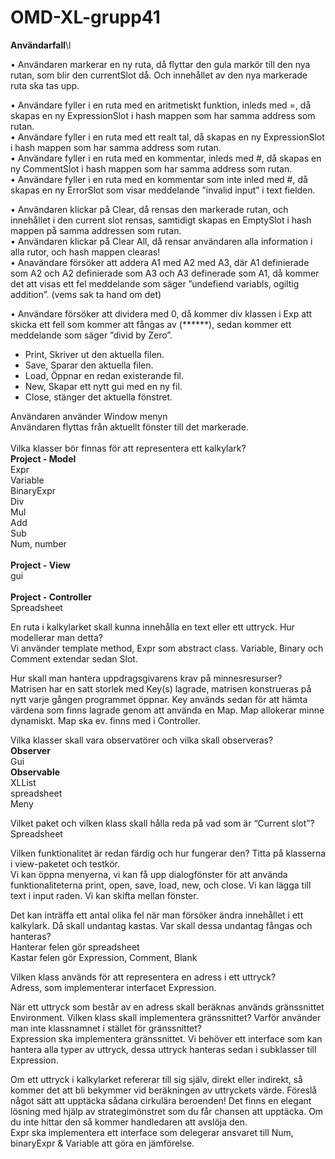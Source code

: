 # OMD-XL-grupp41

**Användarfall**\l

•	Användaren markerar en ny ruta, då flyttar den gula markör till den nya rutan, som blir den currentSlot då. Och innehållet av den nya markerade ruta ska tas upp.

•	Användare fyller i en ruta med en aritmetiskt funktion, inleds med =, då skapas en ny ExpressionSlot i hash mappen som har samma address som rutan.\
•	Användare fyller i en ruta med ett realt tal, då skapas en ny ExpressionSlot i hash mappen som har samma address som rutan.\
•	Användare fyller i en ruta med en kommentar, inleds med #, då skapas en ny CommentSlot i hash mappen som har samma address som rutan.\
•	Användare fyller i en ruta med en kommentar som inte inled med #, då skapas en ny ErrorSlot som visar meddelande ”invalid input” i text fielden.
	
•	Användaren klickar på Clear, då rensas den markerade rutan, och innehållet i den current slot rensas, samtidigt skapas en EmptySlot i hash mappen på samma addressen som rutan.\
•	Användaren klickar på Clear All, då rensar användaren alla information i alla rutor, och hash mappen clearas! \
•	Anavändare försöker att addera A1 med A2 med A3, där A1 definierade som A2 och A2 definierade som A3 och A3 definerade som A1, då kommer det att visas ett fel meddelande som säger ”undefiend variabls, ogiltig addition”. (vems sak ta hand om det)

•	Användare försöker att dividera med 0, då kommer div klassen i Exp att skicka ett fell som kommer att fångas av (******), sedan kommer ett meddelande som säger ”divid by Zero”.


* Print, Skriver ut den aktuella filen.
* Save, Sparar den aktuella filen.
* Load, Öppnar en redan existerande fil.
* New, Skapar ett nytt gui med en ny fil.
* Close, stänger det aktuella fönstret.

Användaren använder Window menyn\
    Användaren flyttas från aktuellt fönster till det markerade.\
\
Vilka klasser bör finnas för att representera ett kalkylark?\
**Project - Model**\
    Expr\
    Variable\
BinaryExpr\
    Div\
    Mul\
    Add\
    Sub\
Num, number\
    \
**Project - View**\
    gui\
\
**Project - Controller**\
    Spreadsheet

En ruta i kalkylarket skall kunna innehålla en text eller ett uttryck. Hur modellerar man detta?\
Vi använder template method, Expr som abstract class. Variable, Binary och Comment extendar sedan Slot. 

Hur skall man hantera uppdragsgivarens krav på minnesresurser?\
    Matrisen har en satt storlek med Key(s) lagrade, matrisen konstrueras på nytt varje gången programmet öppnar. Key används sedan för att hämta värdena som finns lagrade genom att använda en Map. Map allokerar minne dynamiskt.
    Map ska ev. finns med i Controller.

Vilka klasser skall vara observatörer och vilka skall observeras?\
**Observer**\
    Gui\
**Observable**\
    XLList\
    spreadsheet\
    Meny
    
Vilket paket och vilken klass skall hålla reda på vad som är “Current slot”?\
Spreadsheet

Vilken funktionalitet är redan färdig och hur fungerar den? Titta på klasserna i view-paketet och testkör.\
Vi kan öppna menyerna, vi kan få upp dialogfönster för att använda funktionaliteterna print, open, save, load, new, och close. 
Vi kan lägga till text i input raden.
Vi kan skifta mellan fönster.

Det kan inträffa ett antal olika fel när man försöker ändra innehållet i ett kalkylark. Då skall undantag kastas. Var skall dessa undantag fångas och hanteras?\
Hanterar felen gör spreadsheet\
Kastar felen gör Expression, Comment, Blank

Vilken klass används för att representera en adress i ett uttryck?\
Adress, som implementerar interfacet Expression.

När ett uttryck som består av en adress skall beräknas används gränssnittet Environment. Vilken klass skall implementera gränssnittet? Varför använder man inte klassnamnet i stället för gränssnittet?\
Expression ska implementera gränssnittet.
Vi behöver ett interface som kan hantera alla typer av uttryck, dessa uttryck hanteras sedan i subklasser till Expression. 

Om ett uttryck i kalkylarket refererar till sig själv, direkt eller indirekt, så kommer det att bli bekymmer vid beräkningen av uttryckets värde. Föreslå något sätt att upptäcka sådana cirkulära beroenden! Det finns en elegant lösning med hjälp av strategimönstret som du får chansen att upptäcka. Om du inte hittar den så kommer handledaren att avslöja den.\
Expr ska implementera ett interface som delegerar ansvaret till Num, binaryExpr & Variable att göra en jämförelse. 

 

